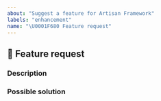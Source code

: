 ```yaml
---
about: "Suggest a feature for Artisan Framework"
labels: "enhancement"
name: "\U0001F680 Feature request"
---
```

## 🚀 Feature request

### Description
<!-- ✍️ A clear and concise description of the problem or missing capability... -->

### Possible solution
<!-- ✍️ A clear and concise description of the possible solution... -->
